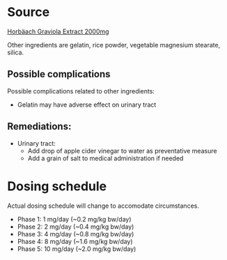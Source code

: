 # Source

[Horbäach Graviola Extract 2000mg](https://www.amazon.com/gp/product/B07HZ3FF4G)

Other ingredients are gelatin, rice powder, vegetable magnesium stearate, silica.

## Possible complications

Possible complications related to other ingredients:
- Gelatin may have adverse effect on urinary tract

## Remediations:
- Urinary tract:
    - Add drop of apple cider vinegar to water as preventative measure
    - Add a grain of salt to medical administration if needed

# Dosing schedule

Actual dosing schedule will change to accomodate circumstances.

- Phase 1: 1 mg/day (~0.2 mg/kg bw/day)
- Phase 2: 2 mg/day (~0.4 mg/kg bw/day)
- Phase 3: 4 mg/day (~0.8 mg/kg bw/day)
- Phase 4: 8 mg/day (~1.6 mg/kg bw/day)
- Phase 5: 10 mg/day (~2.0 mg/kg bw/day)

